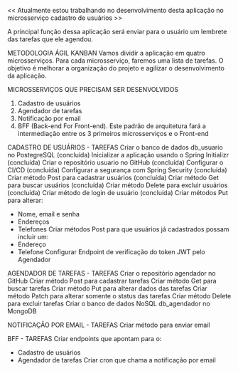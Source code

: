 << Atualmente estou trabalhando no desenvolvimento desta aplicação no microsserviço  cadastro de usuários >>

A principal função dessa aplicação será enviar para o usuário um lembrete das tarefas que ele agendou.

METODOLOGIA ÁGIL KANBAN
Vamos dividir a aplicação em quatro microsserviços. Para cada microsserviço, faremos uma lista de tarefas. O objetivo é melhorar a organização do projeto e agilizar o desenvolvimento da aplicação.

MICROSSERVIÇOS QUE PRECISAM SER DESENVOLVIDOS
1) Cadastro de usuários
2) Agendador de tarefas
3) Notificação por email
4) BFF (Back-end For Front-end). Este padrão de arquitetura fará a intermediação entre os 3 primeiros microsserviços e o Front-end

CADASTRO DE USUÁRIOS - TAREFAS
Criar o banco de dados db_usuario no PostegreSQL (concluída)
Inicializar a aplicação usando o Spring Initializr (concluída)
Criar o repositório usuario no GitHub (concluída)
Configurar o CI/CD (concluída)
Configurar a segurança com Spring Security (concluída)
Criar método Post para cadastrar usuários (concluída)
Criar método Get para buscar usuários (concluída)
Criar método Delete para excluir usuários (concluída)
Criar método de login de usuário (concluída)
Criar métodos Put para alterar:
- Nome, email e senha
- Endereços
- Telefones
Criar métodos Post para que usuários já cadastrados possam incluir um:
- Endereço
- Telefone
Configurar Endpoint de verificação do token JWT pelo Agendador

AGENDADOR DE TAREFAS - TAREFAS
Criar o repositório agendador no GitHub
Criar método Post para cadastrar tarefas
Criar método Get para buscar tarefas
Criar método Put para alterar dados das tarefas
Criar método Patch para alterar somente o status das tarefas
Criar método Delete para excluir tarefas
Criar o banco de dados NoSQL db_agendador no MongoDB

NOTIFICAÇÃO POR EMAIL - TAREFAS
Criar método para enviar email

BFF - TAREFAS
Criar endpoints que apontam para o: 
- Cadastro de usuários
- Agendador de tarefas
Criar cron que chama a notificação por email

